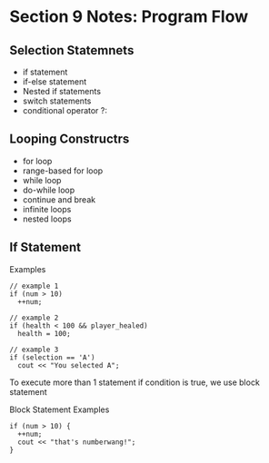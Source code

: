# Section 9 Notes: Program Flow


## Selection Statemnets

* if statement
* if-else statement
* Nested if statements
* switch statements
* conditional operator ?:

## Looping Constructrs

* for loop
* range-based for loop
* while loop
* do-while loop
* continue and break
* infinite loops
* nested loops

## If Statement

Examples

```
// example 1
if (num > 10)
  ++num;
  
// example 2
if (health < 100 && player_healed)
  health = 100;
  
// example 3
if (selection == 'A')
  cout << "You selected A";
```

To execute more than 1 statement if condition is true, we use block statement

Block Statement Examples

```
if (num > 10) {
  ++num;
  cout << "that's numberwang!";
}
```







